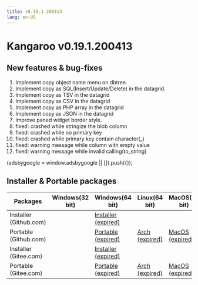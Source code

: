 ```yaml
---
title: v0.19.1.200413
lang: en-US
---
```


# Kangaroo v0.19.1.200413

## New features & bug-fixes
1. Implement copy object name menu on dbtree.
2. Implement copy as SQL(Insert/Update/Delete) in the datagrid.
3. Implement copy as TSV in the datagrid
4. Implement copy as CSV in the datagrid
5. Implement copy as PHP array in the datagrid
6. Implement copy as JSON in the datagrid
7. Improve paned widget border style.
8. fixed: crashed while stringize the blob column
9. fixed: crashed while no primary key
10. fixed: crashed while primary key contain character(_)
11. fixed: warning message while column with empty value
12. fixed: warning message while invalid calling(to_string)

<div>
    <script2 type="text/javascript" async="true" src="https://pagead2.googlesyndication.com/pagead/js/adsbygoogle.js" />
    <ins class="adsbygoogle"
        style="display:block; text-align:center;"
        data-ad-layout="in-article"
        data-ad-format="fluid"
        data-ad-client="ca-pub-3975819313740938"
        data-ad-slot="6760827895"></ins>
    <script2 type="text/javascript">
        (adsbygoogle = window.adsbygoogle || []).push({});
    </script2>
</div>


## Installer & Portable packages

| Packages        | Windows(32 bit) | Windows(64 bit) | Linux(64 bit)   | MacOS(64 bit)   |
|-----------------|-----------------|-----------------|-----------------|-----------------|
| Installer<br/>(Github.com) | | [Installer (expired)](https://github.com/dbkangaroo/kangaroo/releases/download/v0.19.1.200413B/Kangaroo_0.19.1.200413_win64.exe) | | |
| Portable<br/>(Github.com)  | | [Portable (expired)](https://github.com/dbkangaroo/kangaroo/releases/download/v0.19.1.200413B/Kangaroo_0.19.1.200413_win64.7z) | [Arch (expired)](https://github.com/dbkangaroo/kangaroo/releases/download/v0.19.1.200413B/Kangaroo_0.19.1.200413_arch.zip) | [MacOS (expired)](https://github.com/dbkangaroo/kangaroo/releases/download/v0.19.1.200413B/Kangaroo_0.19.1.200413_macos.zip) |
| Installer<br/>(Gitee.com) | | [Installer (expired)](https://gitee.com/dbkangaroo/kangaroo/attach_files/372122/download) | | |
| Portable<br/>(Gitee.com)  | | [Portable (expired)](https://gitee.com/dbkangaroo/kangaroo/attach_files/372123/download) | [Arch (expired)](https://gitee.com/dbkangaroo/kangaroo/attach_files/372126/download) | [MacOS (expired)](https://gitee.com/dbkangaroo/kangaroo/attach_files/372125/download) |